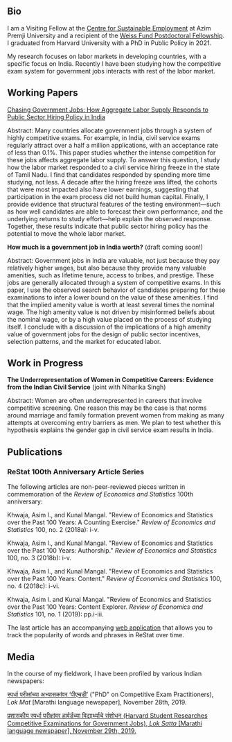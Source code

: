 ## Bio

I am a Visiting Fellow at the <a href="https://cse.azimpremjiuniversity.edu.in/">Centre for Sustainable Employment</a> at Azim Premji University and a recipient of the <a href="https://bfi.uchicago.edu/the-weiss-fund/about/">Weiss Fund Postdoctoral Fellowship</a>. I graduated from Harvard University with a PhD in Public Policy in 2021.

My research focuses on labor markets in developing countries, with a specific focus on India. Recently I have been studying how the competitive exam system for government jobs interacts with rest of the labor market.

## Working Papers

<a href="files/chasing-gov-jobs.pdf" target="_blank">Chasing Government Jobs: How Aggregate Labor Supply Responds to Public Sector Hiring Policy in India</a>

Abstract: Many countries allocate government jobs through a system of highly competitive exams. For example, in India, civil service exams regularly attract over a half a million applications, with an acceptance rate of less than 0.1%. This paper studies whether the intense competition for these jobs affects aggregate labor supply. To answer this question, I study how the labor market responded to a civil service hiring freeze in the state of Tamil Nadu. I find that candidates responded by spending more time studying, not less. A decade after the hiring freeze was lifted, the cohorts that were most impacted also have lower earnings, suggesting that participation in the exam process did not build human capital. Finally, I provide evidence that structural features of the testing environment—such as how well candidates are able to forecast their own performance, and the underlying returns to study effort—help explain the observed response. Together, these results indicate that public sector hiring policy has the potential to move the whole labor market.


<b>How much is a government job in India worth?</b> (draft coming soon!)

Abstract: Government jobs in India are valuable, not just because they pay relatively higher wages, but also because they provide many valuable amenities, such as lifetime tenure, access to bribes, and prestige. These jobs are generally allocated through a system of competitive exams. In this paper, I use the observed search behavior of candidates preparing for these examinations to infer a lower bound on the value of these amenities. I find that the implied amenity value is worth at least several times the nominal wage. The high amenity value is not driven by misinformed beliefs about the nominal wage, or by a high value placed on the process of studying itself. I conclude with a discussion of the implications of a high amenity value of government jobs for the design of public sector incentives, selection patterns, and the market for educated labor.

## Work in Progress

<b>The Underrepresentation of Women in Competitive Careers: Evidence from the Indian Civil Service</b> (joint with Niharika Singh)

Abstract: Women are often underrepresented in careers that involve competitive screening. One reason this may be the case is that norms around marriage and family formation prevent women from making as many attempts at overcoming entry barriers as men. We plan to test whether this hypothesis explains the gender gap in civil service exam results in India.

## Publications

### ReStat 100th Anniversary Article Series

The following articles are non-peer-reviewed pieces written in commemoration of the <i>Review of Economics and Statistics</i> 100th anniversary:

Khwaja, Asim I., and Kunal Mangal. "Review of Economics and Statistics over the Past 100 Years: A Counting Exercise." <i>Review of Economics and Statistics</i> 100, no. 2 (2018a): i-v.

Khwaja, Asim I., and Kunal Mangal. "Review of Economics and Statistics over the Past 100 Years: Authorship." <i>Review of Economics and Statistics</i> 100, no. 3 (2018b): i-v.

Khwaja, Asim I., and Kunal Mangal. "Review of Economics and Statistics over the Past 100 Years: Content." <i>Review of Economics and Statistics</i> 100, no. 4 (2018c): i-vi.

Khwaja, Asim I. and Kunal Mangal. "Review of Economics and Statistics over the Past 100 Years: Content Explorer. <i>Review of Economics and Statistics</i> 101, no. 1 (2019): pp.i-iii.

The last article has an accompanying <a href="https://rest-wordcount.shinyapps.io/explorer/">web application</a> that allows you to track the popularity of words and phrases in ReStat over time.

## Media

In the course of my fieldwork, I have been profiled by various Indian newspapers:

<a href="https://www.lokmat.com/pune/phd-competition-examination-practitioners/">स्पर्धा परीक्षांच्या अभ्यासकांवर ‘पीएचडी’</a> ("PhD" on Competitive Exam Practitioners), <i>Lok Mat</i> \[Marathi language newspaper\], November 28th, 2019.

<a href="files/media/loksatta.png" target="_blank">प्रशासकीय स्पर्धा परीक्षांवर हार्वर्डच्या विद्यार्थ्याचे संशोधन (Harvard Student Researches Competitive Examinations for Government Jobs), <i>Lok Satta</i> \[Marathi language newspaper\],  November 29th, 2019.

